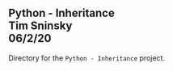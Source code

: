 **Python - Inheritance**\
Tim Sninsky\
06/2/20
---
Directory for the `Python - Inheritance` project.
